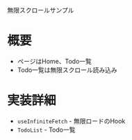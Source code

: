 無限スクロールサンプル

# 概要

- ページはHome、Todo一覧
- Todo一覧は無限スクロール読み込み

# 実装詳細

- `useInfiniteFetch` - 無限ロードのHook
- `TodoList` - Todo一覧
